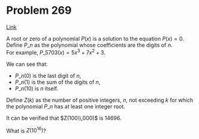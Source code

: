 # Problem 269

[Link](https://projecteuler.net/problem=269)

A root or zero of a polynomial $P(x)$ is a solution to the equation $P(x) = 0$.  
Define $P\_n$ as the polynomial whose coefficients are the digits of $n$.  
For example, $P\_{5703}(x) = 5x^3 + 7x^2 + 3$.

We can see that:

*   $P\_n(0)$ is the last digit of $n$,
*   $P\_n(1)$ is the sum of the digits of $n$,
*   $P\_n(10)$ is $n$ itself.

Define $Z(k)$ as the number of positive integers, $n$, not exceeding $k$ for which the polynomial $P\_n$ has at least one integer root.

It can be verified that $Z(100\\,000)$ is $14696$.

What is $Z(10^{16})$?